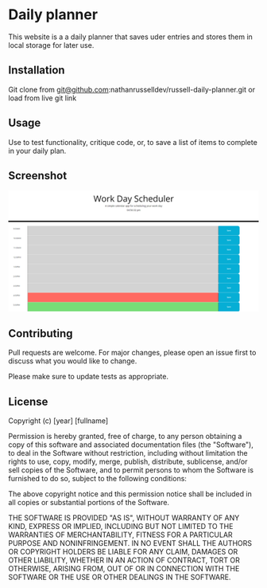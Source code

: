 # Daily planner

This website is a a daily planner that saves uder entries and stores them in local storage for later use. 

## Installation

Git clone from git@github.com:nathanrusselldev/russell-daily-planner.git or load from  live git link 

## Usage

Use to test functionality, critique code, or, to save a list of items to complete in your daily plan. 

## Screenshot

![Website Screenshot](./Website-example.png)


## Contributing
Pull requests are welcome. For major changes, please open an issue first to discuss what you would like to change.

Please make sure to update tests as appropriate.


## License

Copyright (c) [year] [fullname]

Permission is hereby granted, free of charge, to any person obtaining a copy
of this software and associated documentation files (the "Software"), to deal
in the Software without restriction, including without limitation the rights
to use, copy, modify, merge, publish, distribute, sublicense, and/or sell
copies of the Software, and to permit persons to whom the Software is
furnished to do so, subject to the following conditions:

The above copyright notice and this permission notice shall be included in all
copies or substantial portions of the Software.

THE SOFTWARE IS PROVIDED "AS IS", WITHOUT WARRANTY OF ANY KIND, EXPRESS OR
IMPLIED, INCLUDING BUT NOT LIMITED TO THE WARRANTIES OF MERCHANTABILITY,
FITNESS FOR A PARTICULAR PURPOSE AND NONINFRINGEMENT. IN NO EVENT SHALL THE
AUTHORS OR COPYRIGHT HOLDERS BE LIABLE FOR ANY CLAIM, DAMAGES OR OTHER
LIABILITY, WHETHER IN AN ACTION OF CONTRACT, TORT OR OTHERWISE, ARISING FROM,
OUT OF OR IN CONNECTION WITH THE SOFTWARE OR THE USE OR OTHER DEALINGS IN THE
SOFTWARE.